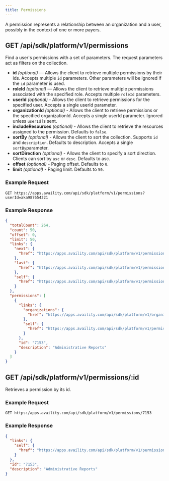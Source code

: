 ```yaml
---
title: Permissions
---
```


A permission represents a relationship between an organization and a user, possibly in the context of one or more payers.

## GET /api/sdk/platform/v1/permissions

Find a user's permissions with a set of parameters. The request parameters act as filters on the collection.

- **id** _(optional)_ — Allows the client to retrieve multiple permissions by their ids. Accepts multiple `id` parameters. Other parameters will be ignored if the `id` parameter is used.
- **roleId** _(optional)_ — Allows the client to retrieve multiple permissions associated with the specified role. Accepts multiple `roleId` parameters.
- **userId** _(optional)_ - Allows the client to retrieve permissions for the specified user. Accepts a single userId parameter.
- **organizationId** _(optional)_ - Allows the client to retrieve permissions or the specified organizationId. Accepts a single userId parameter. Ignored unless `userId` is sent.
- **includeResources** _(optional)_ - Allows the client to retrieve the resources assigned to the permission. Defaults to `false`.
- **sortBy** _(optional)_ - Allows the client to sort the collection. Supports `id` and `description`. Defaults to description. Accepts a single `sortBy`parameter.
- **sortDirection** _(optional)_ - Allows the client to specify a sort direction. Clients can sort by `asc` or `desc`. Defaults to asc.
- **offset** _(optional)_ - Paging offset. Defaults to `0`.
- **limit** _(optional)_ - Paging limit. Defaults to `50`.

### Example Request

```
GET https://apps.availity.com/api/sdk/platform/v1/permissions?userId=aka987654321
```

### Example Response

```json
{
  "totalCount": 264,
  "count": 50,
  "offset": 0,
  "limit": 50,
  "links": {
    "next": {
      "href": "https://apps.availity.com/api/sdk/platform/v1/permissions?userId=aka12345789&offset=50&limit=50"
    },
    "last": {
      "href": "https://apps.availity.com/api/sdk/platform/v1/permissions?userId=aka12345789&offset=250&limit=50"
    },
    "self": {
      "href": "https://apps.availity.com/api/sdk/platform/v1/permissions?userId=aka12345789"
    }
  },
  "permissions": [
    {
      "links": {
        "organizations": {
          "href": "https://apps.availity.com/api/sdk/platform/v1/organizations?permissionId=7052&userId=aka12345789"
        },
        "self": {
          "href": "https://apps.availity.com/api/sdk/platform/v1/permissions/7153"
        }
      },
      "id": "7153",
      "description": "Administrative Reports"
    }
  ]
}
```

## GET /api/sdk/platform/v1/permissions/:id

Retrieves a permission by its id.

### Example Request

```
GET https:/apps.availity.com/api/sdk/platform/v1/permissions/7153
```

### Example Response

```json
{
  "links": {
    "self": {
      "href": "https://apps.availity.com/api/sdk/platform/v1/permissions/7153"
    }
  },
  "id": "7153",
  "description": "Administrative Reports"
}
```
